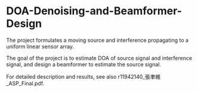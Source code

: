 # DOA-Denoising-and-Beamformer-Design
The project formulates a moving source and interference propagating to a uniform linear sensor array.

The goal of the project is to estimate DOA of source signal and interference signal, and design a beamformer to estimate the source signal.

For detailed description and results, see also r11942140_張聿維_ASP_Final.pdf.

